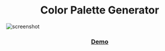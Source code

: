 <h1 align="center">Color Palette Generator</h1>

![screenshot](https://i.imgur.com/76jGLLb.gif)

<div align="center">
  <h3>
    <a href="https://color-palette-generator.vercel.app/">
      Demo
    </a>
  </h3>
</div>
